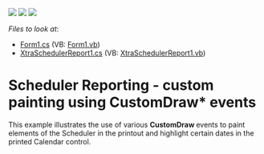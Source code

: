 <!-- default badges list -->
![](https://img.shields.io/endpoint?url=https://codecentral.devexpress.com/api/v1/VersionRange/128636713/14.2.3%2B)
[![](https://img.shields.io/badge/Open_in_DevExpress_Support_Center-FF7200?style=flat-square&logo=DevExpress&logoColor=white)](https://supportcenter.devexpress.com/ticket/details/E2758)
[![](https://img.shields.io/badge/📖_How_to_use_DevExpress_Examples-e9f6fc?style=flat-square)](https://docs.devexpress.com/GeneralInformation/403183)
<!-- default badges end -->
<!-- default file list -->
*Files to look at*:

* [Form1.cs](./CS/SchedulerReportCustomDraw/Form1.cs) (VB: [Form1.vb](./VB/SchedulerReportCustomDraw/Form1.vb))
* [XtraSchedulerReport1.cs](./CS/SchedulerReportCustomDraw/XtraSchedulerReport1.cs) (VB: [XtraSchedulerReport1.vb](./VB/SchedulerReportCustomDraw/XtraSchedulerReport1.vb))
<!-- default file list end -->
# Scheduler Reporting - custom painting using CustomDraw* events


<p>This example illustrates the use of various <strong>CustomDraw</strong><strong> </strong>events to paint elements of the Scheduler in the printout and highlight certain dates in the printed Calendar control.</p>

<br/>


